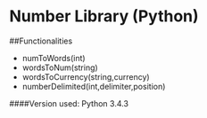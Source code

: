 # Number Library (Python)

##Functionalities
* numToWords(int)
* wordsToNum(string)
* wordsToCurrency(string,currency)
* numberDelimited(int,delimiter,position)

####Version used: Python 3.4.3
